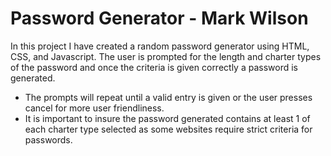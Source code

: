 # Password Generator - Mark Wilson

In this project I have created a random password generator using HTML, CSS, and Javascript. The user is prompted for the length and charter types of the password and once the criteria is given correctly a password is generated.
- The prompts will repeat until a valid entry is given or the user presses cancel for more user friendliness.
- It is important to insure the password generated contains at least 1 of each charter type selected as some websites require strict criteria for passwords.